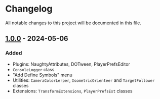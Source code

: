 # Changelog

All notable changes to this project will be documented in this file.

## [1.0.0] - 2024-05-06

### Added

- Plugins: NaughtyAttributes, DOTween, PlayerPrefsEditor
- `ConsoleLogger` class
- "Add Define Symbols" menu
- Utilities: `CameraColorLerper`, `IsometricOrienteer` and `TargetFollower` classes
- Extensions: `TransformExtensions`, `PlayerPrefsExt` classes

[1.0.0]: https://github.com/dancher743/unity-dev-kit/releases/tag/v1.0.0
